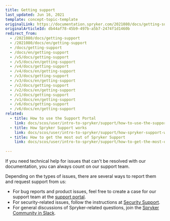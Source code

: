 ```yaml
---
title: Getting support
last_updated: Jun 16, 2021
template: concept-topic-template
originalLink: https://documentation.spryker.com/2021080/docs/getting-support
originalArticleId: db44af78-45b9-497b-a5b7-2474f1d1460b
redirect_from:
  - /2021080/docs/getting-support
  - /2021080/docs/en/getting-support
  - /docs/getting-support
  - /docs/en/getting-support
  - /v5/docs/getting-support
  - /v5/docs/en/getting-support
  - /v4/docs/getting-support
  - /v4/docs/en/getting-support
  - /v3/docs/getting-support
  - /v3/docs/en/getting-support
  - /v2/docs/getting-support
  - /v2/docs/en/getting-support
  - /v1/docs/getting-support
  - /v1/docs/en/getting-support
  - /v6/docs/getting-support
  - /v6/docs/en/getting-support
related:
  - title: How to use the Support Portal
    link: docs/scos/user/intro-to-spryker/support/how-to-use-the-support-portal.html
  - title: How Spryker Support works
    link: docs/scos/user/intro-to-spryker/support/how-spryker-support-works.html
  - title: How to get the most out of Spryker Support
    link: docs/scos/user/intro-to-spryker/support/how-to-get-the-most-out-of-spryker-support.html
  
---
```


If you need technical help for issues that can't be resolved with our documentation, you can always count on our support team.

Depending on the types of issues, there are several ways to report them and request support from us:
* For bug reports and product issues, feel free to create a case for our support team at the [support portal](https://support.spryker.com).
* For security-related issues, follow the instructions at [Security Support](/docs/scos/user/intro-to-spryker/support/handling-security-issues.html).
* For general discussions of Spryker-related questions, join the [Spryker Community in Slack](https://join.slack.com/t/sprykercommunity/shared_invite/zt-gdakzwk3-~B_gJXbUxMdzkBwTQVjNgg).
